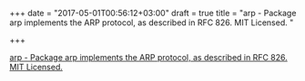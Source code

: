 +++
date = "2017-05-01T00:56:12+03:00"
draft = true
title = "arp - Package arp implements the ARP protocol, as described in RFC 826. MIT Licensed. "

+++

<p><a href="https://t.co/OwZ03RPK2b">arp - Package arp implements the ARP protocol, as described in RFC 826. MIT Licensed. </a></p>